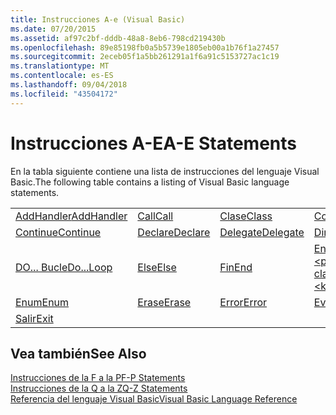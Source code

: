 ```yaml
---
title: Instrucciones A-e (Visual Basic)
ms.date: 07/20/2015
ms.assetid: af97c2bf-dddb-48a8-8eb6-798cd219430b
ms.openlocfilehash: 89e85198fb0a5b5739e1805eb00a1b76f1a27457
ms.sourcegitcommit: 2eceb05f1a5bb261291a1f6a91c5153727ac1c19
ms.translationtype: MT
ms.contentlocale: es-ES
ms.lasthandoff: 09/04/2018
ms.locfileid: "43504172"
---
```

# <a name="a-e-statements"></a><span data-ttu-id="e364a-102">Instrucciones A-E</span><span class="sxs-lookup"><span data-stu-id="e364a-102">A-E Statements</span></span>
<span data-ttu-id="e364a-103">En la tabla siguiente contiene una lista de instrucciones del lenguaje Visual Basic.</span><span class="sxs-lookup"><span data-stu-id="e364a-103">The following table contains a listing of Visual Basic language statements.</span></span>  
  
|||||  
|---|---|---|---|  
|[<span data-ttu-id="e364a-104">AddHandler</span><span class="sxs-lookup"><span data-stu-id="e364a-104">AddHandler</span></span>](../../../visual-basic/language-reference/statements/addhandler-statement.md)|[<span data-ttu-id="e364a-105">Call</span><span class="sxs-lookup"><span data-stu-id="e364a-105">Call</span></span>](../../../visual-basic/language-reference/statements/call-statement.md)|[<span data-ttu-id="e364a-106">Clase</span><span class="sxs-lookup"><span data-stu-id="e364a-106">Class</span></span>](../../../visual-basic/language-reference/statements/class-statement.md)|[<span data-ttu-id="e364a-107">Const</span><span class="sxs-lookup"><span data-stu-id="e364a-107">Const</span></span>](../../../visual-basic/language-reference/statements/const-statement.md)|  
|[<span data-ttu-id="e364a-108">Continue</span><span class="sxs-lookup"><span data-stu-id="e364a-108">Continue</span></span>](../../../visual-basic/language-reference/statements/continue-statement.md)|[<span data-ttu-id="e364a-109">Declare</span><span class="sxs-lookup"><span data-stu-id="e364a-109">Declare</span></span>](../../../visual-basic/language-reference/statements/declare-statement.md)|[<span data-ttu-id="e364a-110">Delegate</span><span class="sxs-lookup"><span data-stu-id="e364a-110">Delegate</span></span>](../../../visual-basic/language-reference/statements/delegate-statement.md)|[<span data-ttu-id="e364a-111">Dim</span><span class="sxs-lookup"><span data-stu-id="e364a-111">Dim</span></span>](../../../visual-basic/language-reference/statements/dim-statement.md)|  
|[<span data-ttu-id="e364a-112">DO... Bucle</span><span class="sxs-lookup"><span data-stu-id="e364a-112">Do...Loop</span></span>](../../../visual-basic/language-reference/statements/do-loop-statement.md)|[<span data-ttu-id="e364a-113">Else</span><span class="sxs-lookup"><span data-stu-id="e364a-113">Else</span></span>](../../../visual-basic/language-reference/statements/else-statement.md)|[<span data-ttu-id="e364a-114">Fin</span><span class="sxs-lookup"><span data-stu-id="e364a-114">End</span></span>](../../../visual-basic/language-reference/statements/end-statement.md)|[<span data-ttu-id="e364a-115">End \<palabra clave></span><span class="sxs-lookup"><span data-stu-id="e364a-115">End \<keyword></span></span>](../../../visual-basic/language-reference/statements/end-keyword-statement.md)|  
|[<span data-ttu-id="e364a-116">Enum</span><span class="sxs-lookup"><span data-stu-id="e364a-116">Enum</span></span>](../../../visual-basic/language-reference/statements/enum-statement.md)|[<span data-ttu-id="e364a-117">Erase</span><span class="sxs-lookup"><span data-stu-id="e364a-117">Erase</span></span>](../../../visual-basic/language-reference/statements/erase-statement.md)|[<span data-ttu-id="e364a-118">Error</span><span class="sxs-lookup"><span data-stu-id="e364a-118">Error</span></span>](../../../visual-basic/language-reference/statements/error-statement.md)|[<span data-ttu-id="e364a-119">Event</span><span class="sxs-lookup"><span data-stu-id="e364a-119">Event</span></span>](../../../visual-basic/language-reference/statements/event-statement.md)|  
|[<span data-ttu-id="e364a-120">Salir</span><span class="sxs-lookup"><span data-stu-id="e364a-120">Exit</span></span>](../../../visual-basic/language-reference/statements/exit-statement.md)||||  
  
## <a name="see-also"></a><span data-ttu-id="e364a-121">Vea también</span><span class="sxs-lookup"><span data-stu-id="e364a-121">See Also</span></span>  
 [<span data-ttu-id="e364a-122">Instrucciones de la F a la P</span><span class="sxs-lookup"><span data-stu-id="e364a-122">F-P Statements</span></span>](../../../visual-basic/language-reference/statements/f-p-statements.md)  
 [<span data-ttu-id="e364a-123">Instrucciones de la Q a la Z</span><span class="sxs-lookup"><span data-stu-id="e364a-123">Q-Z Statements</span></span>](../../../visual-basic/language-reference/statements/q-z-statements.md)  
 [<span data-ttu-id="e364a-124">Referencia del lenguaje Visual Basic</span><span class="sxs-lookup"><span data-stu-id="e364a-124">Visual Basic Language Reference</span></span>](../../../visual-basic/language-reference/index.md)
